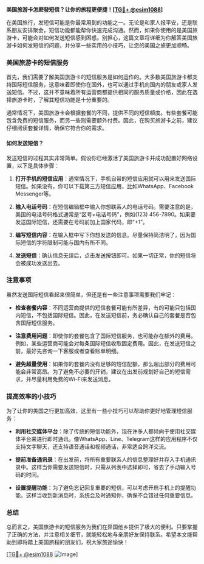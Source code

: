 **美国旅游卡怎麽發短信？让你的旅程更便捷！[[TG💪+ @esim1088](https://t.me/s/esim1088)]**

在美国旅行，发短信可能是你最常用到的功能之一。无论是和家人报平安，还是联系朋友安排聚会，短信功能都能帮你快速完成沟通。然而，如果你使用的是美国旅游卡，可能会对如何发送短信感到困惑。别担心，这篇文章将详细为你解答美国旅游卡如何发短信的问题，并分享一些实用的小技巧，让您的美国之旅更加顺畅。

### 美国旅游卡的短信服务

首先，我们需要了解美国旅游卡的短信服务是如何运作的。大多数美国旅游卡都支持国际短信服务，这意味着即使你在国外，也可以通过手机向国内的朋友或家人发送短信。不过，这并不意味着所有运营商都提供相同的服务质量或价格，因此在选择旅游卡时，了解其短信功能是十分重要的。

通常情况下，美国旅游卡会根据套餐的不同，提供不同的短信额度。有些套餐可能包含免费的短信服务，而另一些则需要额外付费。因此，在购买旅游卡之前，建议仔细阅读套餐详情，确保它符合你的需求。

#### 如何发送短信？

发送短信的过程其实非常简单。假设你已经激活了美国旅游卡并成功配置好网络设置，以下是具体步骤：

1. **打开手机的短信应用**：通常情况下，手机自带的短信应用就可以用来发送国际短信。如果没有，你可以下载第三方短信应用，比如WhatsApp、Facebook Messenger等。

2. **输入电话号码**：在短信编辑框中输入你想联系人的电话号码。需要注意的是，美国的电话号码格式通常是“区号+电话号码”，例如(123) 456-7890。如果要发送国际短信，还需要在号码前加上国家代码，即“+1”。

3. **编写短信内容**：在输入框中写下你想发送的信息。尽量保持简洁明了，因为国际短信的字符限制可能与国内有所不同。

4. **发送短信**：确认信息无误后，点击发送按钮即可。如果一切正常，你的短信将会被成功发送出去。

### 注意事项

虽然发送国际短信看起来很简单，但还是有一些注意事项需要我们牢记：

- **检查套餐内容**：不同运营商提供的短信套餐可能有所差异，有的可能只包括国内短信，不包括国际短信。因此，在发送短信前，务必确认自己的套餐是否包含国际短信服务。

- **注意费用问题**：即使你的套餐包含了国际短信服务，也可能存在额外的费用。例如，某些运营商可能会对每条国际短信收取固定费用。因此，在发送短信之前，最好先咨询一下客服或者查看账单明细。

- **避免超量使用**：如果你的套餐内没有足够的短信配额，那么超出部分的费用可能会非常高昂。为了避免不必要的开销，建议在出发前规划好自己的短信需求，并尽量利用免费的Wi-Fi来发送消息。

### 提高效率的小技巧

为了让你的美国之行更加高效，这里有一些小技巧可以帮助你更好地管理短信服务：

- **利用社交媒体平台**：除了传统的短信功能外，现在许多人都倾向于使用社交媒体平台来进行即时通讯。像WhatsApp、Line、Telegram这样的应用程序不仅支持文字聊天，还支持语音通话和视频通话，非常适合跨洋交流。

- **提前准备通讯录**：在出发前，将所有重要联系人的信息整理好并存入手机通讯录中。这样当你需要发送短信时，只需从列表中选择即可，省去了手动输入号码的时间。

- **设置提醒功能**：为了避免忘记回复重要的短信，可以考虑开启手机上的提醒功能。这样当收到新消息时，系统会及时通知你，确保不会错过任何重要信息。

### 总结

总而言之，美国旅游卡的短信服务为我们在异国他乡提供了极大的便利。只要掌握了正确的方法，并注意相关细节，就能轻松地与亲朋好友保持联系。希望本文能帮助到即将踏上美国旅程的朋友们，祝大家旅途愉快！

[[TG💪+ @esim1088](https://t.me/s/esim1088) ![Image](https://i.postimg.cc/4NQfJmqS/Snipaste-2025-05-13-00-14-12.png)]